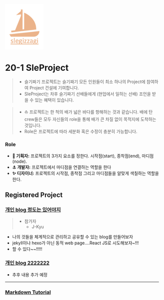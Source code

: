 

<p>
  <img src = "./src/slegizzagi_proejct_logo_2.png" width = 25%>
</p>



# 20-1 SleProject

> * 슬기짜기 프로젝트는 슬기짜기 모든 인원들이 최소 하나의 Project에 참여하여 Project 건설에 기여합니다.
> * SleProject는 차후 슬기짜기 선배들에게 (현업에서 일하는 선배) 조언을 받을 수 있는 혜택이 있습니다.

> - ⛵️ 프로젝트는 한 척의 배가 넓은 바다를 항해하는 것과 같습니다. 배에 탄 crew들은 모두 자신들의 role을 통헤 배가 큰 차질 없이 목적지에 도착하는 것입니다.
> - Role은 프로젝트에 따라 세분화 혹은 수정이 충분히 가능합니다.

### Role

- **🔭 기획자:** 프로젝트의 3가지 요소를 정한다. 시작점(start), 종착점(end), 마디점(node).
- **⚓️ 개발자:** 프로젝트에서 마디점을 연결하는 역할을 한다
- **✨ 디자이너:** 프로젝트의 시작점, 종착점 그리고 마디점들을 알맞게 색칠하는 역할을 한다.





## Registered Project

### [개인 blog 정도는 있어야지](./Personal%Blog/README.md)

> * 참가자
>   * J-Kyu

* 나의 것들을 체계적으로 관리하고 공유할 수 있는 blog를 만들어보자
* jekyll이나 hexo가 아닌 동적 web page....React JS로 시도해보자~!!!
* 할 수 있다~~!!!!!

### [개인 blog 2222222](./personal_blog_doyoon/README.md)
* 추후 내용 추가 예정

---
### [Markdown Tutorial](./MarkDownTutorial.md)
